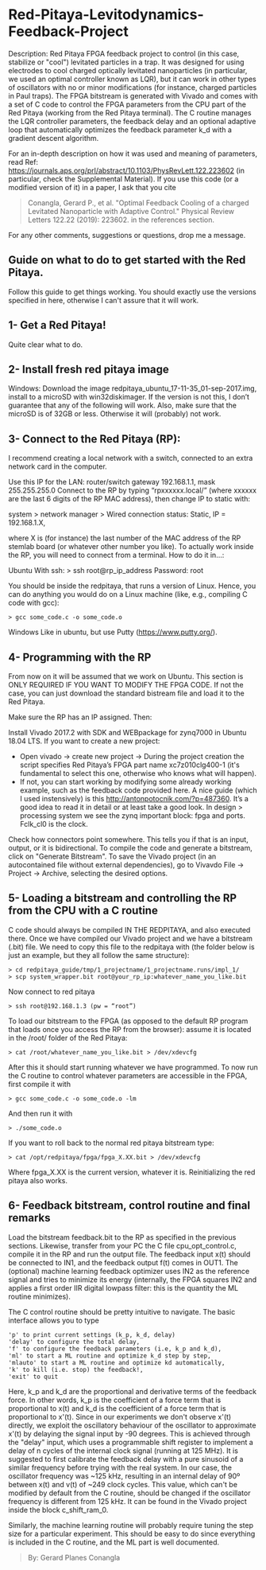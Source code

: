 # Red-Pitaya-Levitodynamics-Feedback-Project

Description: Red Pitaya FPGA feedback project to control (in this case, stabilize or "cool") levitated particles in a trap. It was designed for using electrodes to cool charged optically levitated nanoparticles (in particular, we used an optimal controller known as LQR), but it can work in other types of oscillators with no or minor modifications (for instance, charged particles in Paul traps). The FPGA bitstream is generated with Vivado and comes with a set of C code to control the FPGA parameters from the CPU part of the Red Pitaya (working from the Red Pitaya terminal). The C routine manages the LQR controller parameters, the feedback delay and an optional adaptive loop that automatically optimizes the feedback parameter k_d with a gradient descent algorithm.

For an in-depth description on how it was used and meaning of parameters, read Ref: https://journals.aps.org/prl/abstract/10.1103/PhysRevLett.122.223602 (in particular, check the Supplemental Material). If you use this code (or a modified version of it) in a paper, I ask that you cite 
> Conangla, Gerard P., et al. "Optimal Feedback Cooling of a charged Levitated Nanoparticle with Adaptive Control." Physical Review Letters 122.22 (2019): 223602.
in the references section.

For any other comments, suggestions or questions, drop me a message.


Guide on what to do to get started with the Red Pitaya.
--------------
Follow this guide to get things working. You should exactly use the versions specified in here, otherwise I can't assure that it will work.


1- Get a Red Pitaya!
--------------
Quite clear what to do.

2- Install fresh red pitaya image
--------------
Windows:
Download the image redpitaya_ubuntu_17-11-35_01-sep-2017.img, install to a microSD with win32diskimager. If the version is not this, I don’t guarantee that any of the following will work. Also, make sure that the microSD is of 32GB or less. Otherwise it will (probably) not work.


3- Connect to the Red Pitaya (RP):
--------------
I recommend creating a local network with a switch, connected to an extra network card in the computer. 

Use this IP for the LAN: router/switch gateway 192.168.1.1, mask 255.255.255.0
Connect to the RP by typing “rpxxxxxx.local/” (where xxxxxx are the last 6 digits of the RP MAC address), then change IP to static with:

system > network manager > Wired connection 
status: Static, IP = 192.168.1.X,

where X is (for instance) the last number of the MAC address of the RP stemlab board (or whatever other number you like). 
To actually work inside the RP, you will need to connect from a terminal. How to do it in…:

Ubuntu
With ssh: 
    > ssh root@rp_ip_address
Password: root

You should be inside the redpitaya, that runs a version of Linux. Hence, you can do anything you would do on a Linux machine (like, e.g., compiling C code with gcc):

    > gcc some_code.c -o some_code.o

Windows
Like in ubuntu, but use Putty (https://www.putty.org/).


4- Programming with the RP
--------------
From now on it will be assumed that we work on Ubuntu. This section is ONLY REQUIRED IF YOU WANT TO MODIFY THE FPGA CODE. If not the case, you can just download the standard bistream file and load it to the Red Pitaya.

Make sure the RP has an IP assigned. Then:

Install Vivado 2017.2 with SDK and WEBpackage for zynq7000 in Ubuntu 18.04 LTS. If you want to create a new project: 
- Open vivado -> create new project -> During the project creation the script specifies Red Pitaya’s FPGA part name xc7z010clg400-1 (it's fundamental to select this one, otherwise who knows what will happen).
- If not, you can start working by modifying some already working example, such as the feedback code provided here. A nice guide (which I used instensively) is this http://antonpotocnik.com/?p=487360. It’s a good idea to read it in detail or at least take a good look.
In design > processing system we see the zynq important block: fpga and ports. Fclk_cl0 is the clock.

Check how connectors point somewhere. This tells you if that is an input, output, or it is bidirectional.
To compile the code and generate a bitstream, click on "Generate Bitstream".
To save the Vivado project (in an autocontained file without external dependencies), go to Vivavdo File -> Project -> Archive, selecting the desired options.


5- Loading a bitstream and controlling the RP from the CPU with a C routine
--------------
C code should always be compiled IN THE REDPITAYA, and also executed there. Once we have compiled our Vivado project and we have a bitstream (.bit) file. We need to copy this file to the redpitaya with (the folder below is just an example, but they all follow the same structure):

    > cd redpitaya_guide/tmp/1_projectname/1_projectname.runs/impl_1/
    > scp system_wrapper.bit root@your_rp_ip:whatever_name_you_like.bit

Now connect to red pitaya

    > ssh root@192.168.1.3 (pw = “root”)

To load our bitstream to the FPGA (as opposed to the default RP program that loads once you access the RP from the browser): assume it is located in the /root/ folder of the Red Pitaya:

    > cat /root/whatever_name_you_like.bit > /dev/xdevcfg

After this it should start running whatever we have programmed. To now run the C routine to control whatever parameters are accessible in the FPGA, first compile it with

    > gcc some_code.c -o some_code.o -lm

And then run it with

    > ./some_code.o 

If you want to roll back to the normal red pitaya bitstream type:

    > cat /opt/redpitaya/fpga/fpga_X.XX.bit > /dev/xdevcfg

Where fpga_X.XX is the current version, whatever it is. Reinitializing the red pitaya also works.


6- Feedback bitstream, control routine and final remarks
--------------
Load the bitstream feedback.bit to the RP as specified in the previous sections. Likewise, transfer from your PC the C file cpu_opt_control.c, compile it in the RP and run the output file. The feedback input x(t) should be connected to IN1, and the feedback output f(t) comes in OUT1. The (optional) machine learning feedback optimizer uses IN2 as the reference signal and tries to minimize its energy (internally, the FPGA squares IN2 and applies a first order IIR digital lowpass filter: this is the quantity the ML routine minimizes).

The C control routine should be pretty intuitive to navigate. The basic interface allows you to type

    'p' to print current settings (k_p, k_d, delay)
    'delay' to configure the total delay,
    'f' to configure the feedback parameters (i.e, k_p and k_d),
    'ml' to start a ML routine and optimize k_d step by step,
    'mlauto' to start a ML routine and optimize kd automatically,
    'k' to kill (i.e. stop) the feedback!,
    'exit' to quit

Here, k_p and k_d are the proportional and derivative terms of the feedback force. In other words, k_p is the coefficient of a force term that is proportional to x(t) and k_d is the coefficient of a force term that is proportional to x'(t). Since in our experiments we don't observe x'(t) directly, we exploit the oscillatory behaviour of the oscillator to approximate x'(t) by delaying the signal input by -90 degrees. This is achieved through the "delay" input, which uses a programmable shift register to implement a delay of n cycles of the internal clock signal (running at 125 MHz). It is suggested to first calibrate the feedback delay with a pure sinusoid of a similar frequency before trying with the real system. In our case, the oscillator frequency was ~125 kHz, resulting in an internal delay of 90º between x(t) and v(t) of ~249 clock cycles. This value, which can't be modified by default from the C routine, should be changed if the oscillator frequency is different from 125 kHz. It can be found in the Vivado project inside the block c_shift_ram_0.

Similarly, the machine learning routine will probably require tuning the step size for a particular experiment. This should be easy to do since everything is included in the C routine, and the ML part is well documented.


> By: Gerard Planes Conangla
